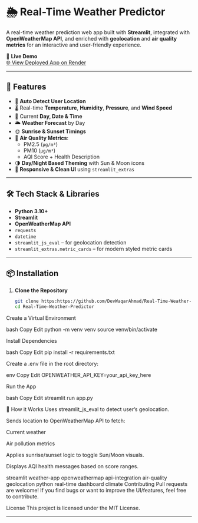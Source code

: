 # 🌦️ Real-Time Weather Predictor

A real-time weather prediction web app built with **Streamlit**, integrated with **OpenWeatherMap API**, and enriched with **geolocation** and **air quality metrics** for an interactive and user-friendly experience.

🚀 **Live Demo**  
[🌐 View Deployed App on Render](https://real-time-weather-predictor.onrender.com/)

---

## 📌 Features

- 📍 **Auto Detect User Location**
- 🌡️ Real-time **Temperature**, **Humidity**, **Pressure**, and **Wind Speed**
- 📆 Current **Day, Date & Time**
- 🌥️ **Weather Forecast** by Day
- 🌞 **Sunrise & Sunset Timings**
- 🧪 **Air Quality Metrics**:
  - PM2.5 (`µg/m³`)
  - PM10 (`µg/m³`)
  - AQI Score + Health Description
- 🌗 **Day/Night Based Theming** with Sun & Moon icons
- 📱 **Responsive & Clean UI** using `streamlit_extras`

---

## 🛠️ Tech Stack & Libraries

- **Python 3.10+**
- **Streamlit**
- **OpenWeatherMap API**
- `requests`
- `datetime`
- `streamlit_js_eval` – for geolocation detection
- `streamlit_extras.metric_cards` – for modern styled metric cards

---

## 📦 Installation

1. **Clone the Repository**
   ```bash
   git clone https:https://github.com/DevWaqarAhmad/Real-Time-Weather-Predictor
   cd Real-Time-Weather-Predictor
Create a Virtual Environment

bash
Copy
Edit
python -m venv venv
source venv/bin/activate

Install Dependencies

bash
Copy
Edit
pip install -r requirements.txt

Create a .env file in the root directory:

env
Copy
Edit
OPENWEATHER_API_KEY=your_api_key_here

Run the App

bash
Copy
Edit
streamlit run app.py

🧠 How it Works
Uses streamlit_js_eval to detect user’s geolocation.

Sends location to OpenWeatherMap API to fetch:

Current weather


Air pollution metrics

Applies sunrise/sunset logic to toggle Sun/Moon visuals.

Displays AQI health messages based on score ranges.

streamlit weather-app openweathermap api-integration air-quality geolocation python real-time dashboard climate
Contributing
Pull requests are welcome! If you find bugs or want to improve the UI/features, feel free to contribute.


License
This project is licensed under the MIT License.


---


